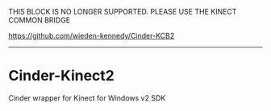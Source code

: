 THIS BLOCK IS NO LONGER SUPPORTED. PLEASE USE THE KINECT COMMON BRIDGE

https://github.com/wieden-kennedy/Cinder-KCB2

-----------------------------------------

Cinder-Kinect2 
==============

Cinder wrapper for Kinect for Windows v2 SDK

